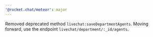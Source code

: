 ```yaml
---
'@rocket.chat/meteor': major
---
```


Removed deprecated method `livechat:saveDepartmentAgents`. Moving forward, use the endpoint `livechat/department/:_id/agents`.
